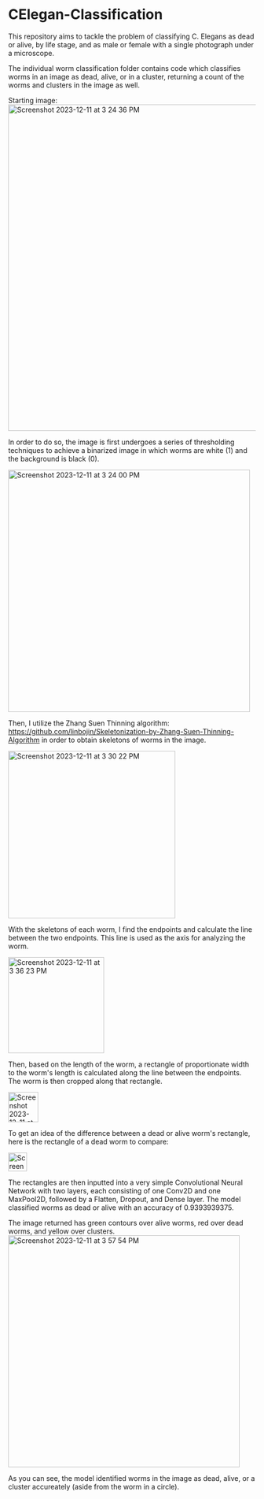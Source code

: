 # CElegan-Classification

This repository aims to tackle the problem of classifying C. Elegans as dead or alive, by life stage, and as male or female with a single photograph under a microscope.

The individual worm classification folder contains code which classifies worms in an image as dead, alive, or in a cluster, returning a count of the worms and clusters in the image as well.

Starting image:
<img width="663" alt="Screenshot 2023-12-11 at 3 24 36 PM" src="https://github.com/madelinesimpson/CElegan-Classification/assets/91549090/34b82a72-1b30-49d9-8bde-da3523da1bbf">

In order to do so, the image is first undergoes a series of thresholding techniques to achieve a binarized image in which worms are white (1) and the background is black (0).

<img width="492" alt="Screenshot 2023-12-11 at 3 24 00 PM" src="https://github.com/madelinesimpson/CElegan-Classification/assets/91549090/1f97f44d-b027-4620-a120-5d654d49ac3e">

Then, I utilize the Zhang Suen Thinning algorithm: https://github.com/linbojin/Skeletonization-by-Zhang-Suen-Thinning-Algorithm in order to obtain skeletons of worms in the image.

<img width="340" alt="Screenshot 2023-12-11 at 3 30 22 PM" src="https://github.com/madelinesimpson/CElegan-Classification/assets/91549090/46bd5684-110d-46d7-b090-607e2b2e427f">

With the skeletons of each worm, I find the endpoints and calculate the line between the two endpoints. This line is used as the axis for analyzing the worm.

<img width="195" alt="Screenshot 2023-12-11 at 3 36 23 PM" src="https://github.com/madelinesimpson/CElegan-Classification/assets/91549090/972f5edf-6bd1-4f12-b596-87ca4cf07d71">

Then, based on the length of the worm, a rectangle of proportionate width to the worm's length is calculated along the line between the endpoints. The worm is then cropped along that rectangle.

<img width="61" alt="Screenshot 2023-12-11 at 3 47 36 PM" src="https://github.com/madelinesimpson/CElegan-Classification/assets/91549090/ddf0a379-8edd-49c2-a13c-ac7fc8dd819e">

To get an idea of the difference between a dead or alive worm's rectangle, here is the rectangle of a dead worm to compare:

<img width="38" alt="Screenshot 2023-12-11 at 3 47 45 PM" src="https://github.com/madelinesimpson/CElegan-Classification/assets/91549090/462b6c97-75d8-422d-abbc-389c252380b8">

The rectangles are then inputted into a very simple Convolutional Neural Network with two layers, each consisting of one Conv2D and one MaxPool2D, followed by a Flatten, Dropout, and Dense layer.
The model classified worms as dead or alive with an accuracy of 0.9393939375.

The image returned has green contours over alive worms, red over dead worms, and yellow over clusters.
<img width="471" alt="Screenshot 2023-12-11 at 3 57 54 PM" src="https://github.com/madelinesimpson/CElegan-Classification/assets/91549090/1412740b-d129-4727-8dce-64033dc81be7">

As you can see, the model identified worms in the image as dead, alive, or a cluster accureately (aside from the worm in a circle).
